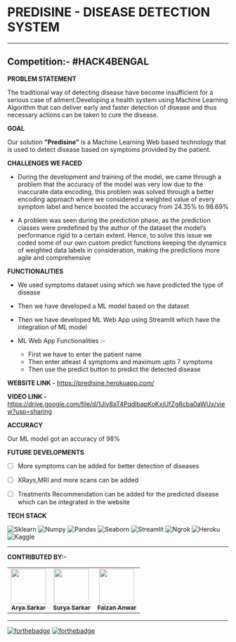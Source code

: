 
# PREDISINE - DISEASE DETECTION SYSTEM
<hr></hr>
<h2>Competition:- #HACK4BENGAL </h2>


**PROBLEM STATEMENT**

The traditional way of detecting disease have become insufficient for a serious 
case of ailment.Developing a health system using Machine Learning Algorithm
that can deliver early and faster detection of disease and thus necessary
actions can be taken to cure the disease.

**GOAL**

Our solution **"Predisine"** is a Machine Learning Web based technology 
that is used to detect disease based on symptoms provided by the patient.

**CHALLENGES WE FACED**

* During the development and training of the model, we came through a problem that the accuracy of the model was very low due to the inaccurate data encoding, this problem was solved through a better encoding approach where we considered a weighted value of every symptom label and hence boosted the accuracy from 24.35% to 98.69%

* A problem was seen during the prediction phase, as the prediction classes were predefined by the author of the dataset the model’s performance rigid to a certain extent. Hence, to solve this issue we coded some of our own custom predict functions keeping the dynamics of weighted data labels in consideration, making the predictions more agile and comprehensive

**FUNCTIONALITIES**

* We used symptoms dataset using which we have predicted the type of disease 
* Then we have developed a ML model based on the dataset 
* Then we have developed ML Web App using Streamlit which have the integration of ML model
* ML Web App Functionalities :-
    
    * First we have to enter the patient name
    * Then enter atleast 4 symptoms and maximum upto 7 symptoms
    * Then use the predict button to predict the detected disease


**WEBSITE LINK -** https://predisine.herokuapp.com/

**VIDEO LINK -** https://drive.google.com/file/d/1JIy8aT4PqdlbapKoKxjUfZg8cba0aWUx/view?usp=sharing

**ACCURACY**

Our ML model got an accuracy of 98%

**FUTURE DEVELOPMENTS**

- [ ] More symptoms can be added for better detection of diseases

- [ ] XRays,MRI and more scans can be added

- [ ] Treatments Recommendation can be added for the predicted disease which can be integrated in the website

**TECH STACK**

![Sklearn](https://img.shields.io/badge/Sklearn-FB542B?style=for-the-badge&logo=Sklearn&logoColor=white) ![Numpy](https://img.shields.io/badge/Numpy-1F5C2E?style=for-the-badge&logo=Numpy&logoColor=white) ![Pandas](https://img.shields.io/badge/Pandas-1058ED?style=for-the-badge&logo=Pandas&logoColor=white) ![Seaborn](https://img.shields.io/badge/Seaborn-82C8D7?style=for-the-badge&logo=Seaborn&logoColor=white) ![Streamlit](https://img.shields.io/badge/Streamlit-FA325E?style=for-the-badge&logo=Streamlit&logoColor=white) ![Ngrok](https://img.shields.io/badge/Ngrok-D8D1D3?style=for-the-badge&logo=Ngrok&logoColor=000000) ![Heroku](https://img.shields.io/badge/Heroku-934AB8?style=for-the-badge&logo=Heroku&logoColor=white) ![Kaggle](https://img.shields.io/badge/Kaggle-30C9ED?style=for-the-badge&logo=Kaggle&logoColor=white) 

<hr></hr>

**CONTRIBUTED BY:-**

<table>
  <tr>
<td align="center"><a href="https://github.com/aryacodez"><img src="https://avatars.githubusercontent.com/u/69688408?v=4" width="80px;" alt=""/><br /><sub><b>Arya Sarkar</b></sub></a></td>
<td align="center"><a href="https://github.com/Suryageeks"><img src="https://avatars.githubusercontent.com/u/91842378?v=4" width="80px;" alt=""/><br /><sub><b> Surya Sarkar</b></sub></a></td>
<td align="center"><a href="https://github.com/FaizanAnwar2801"><img src="https://avatars.githubusercontent.com/u/68819897?v=4" width="80px;" alt=""/><br /><sub><b>Faizan Anwar</b></sub></a></td>  

  </tr>
</table>

<hr></hr>

[![forthebadge](https://forthebadge.com/images/badges/built-by-developers.svg)](https://forthebadge.com) [![forthebadge](https://forthebadge.com/images/badges/made-with-python.svg)](https://forthebadge.com)   


